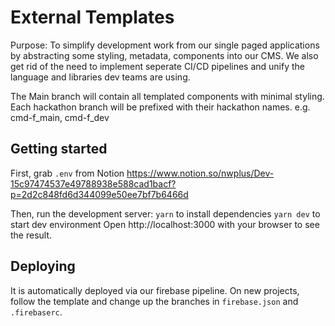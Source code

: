 # External Templates
Purpose:
To simplify development work from our single paged applications by abstracting some styling, metadata, components into our CMS.
We also get rid of the need to implement seperate CI/CD pipelines and unify the language and libraries dev teams are using.

The Main branch will contain all templated components with minimal styling. Each hackathon branch will be prefixed with their hackathon names. e.g. cmd-f_main, cmd-f_dev

## Getting started
<!--- Make sure to include any additional steps like setting env variables] -->
First, grab `.env` from Notion
https://www.notion.so/nwplus/Dev-15c97474537e49788938e588cad1bacf?p=2d2c848fd6d344099e50ee7bf7b6466d

Then, run the development server:
`yarn` to install dependencies
`yarn dev` to start dev environment
Open http://localhost:3000 with your browser to see the result.

## Deploying
<!--- Guide on how one would deploy this app -->
It is automatically deployed via our firebase pipeline. On new projects, follow the template and change up the branches in `firebase.json` and `.firebaserc`.
